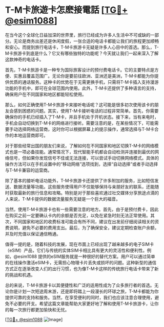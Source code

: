 # T-M卡旅遊卡怎麽接電話 [[TG💪+ @esim1088](https://t.me/s/esim1088)]

在当今这个全球化日益加深的世界里，旅行已经成为许多人生活中不可或缺的一部分。无论是商务出差还是休闲度假，一张合适的电话卡都能让我们的旅程更加顺畅和安心。而提到旅行电话卡，T-M卡旅游卡无疑是许多人心目中的首选。那么，T-M卡旅游卡到底是什么？它又有哪些独特的功能呢？今天就让我们一起来深入了解这款神奇的电话卡。

首先，T-M卡旅游卡是一种专为国际旅客设计的预付费电话卡。它的主要特点是方便、实惠且覆盖范围广。无论你是要前往欧洲、亚洲还是美洲，T-M卡都能为你提供优质的通话服务。这种卡的优势在于无需更换手机，只需将T-M卡插入支持漫游功能的手机中，即可在全球范围内使用。此外，T-M卡还提供了多种语言的支持，确保用户在不同国家和地区都能轻松使用。

那么，如何正确使用T-M卡旅游卡来接听电话呢？这可能是很多初次使用该卡的朋友会感到困惑的问题。其实，使用T-M卡接听电话的过程非常简单。首先，你需要确保你的手机已经插入了T-M卡，并且手机处于开机状态。接下来，当有来电时，手机会自动切换到T-M卡的网络进行接听。需要注意的是，在某些情况下，可能需要手动选择网络运营商，这时你可以根据屏幕上的提示操作，通常选择与T-M卡合作的本地运营商即可。

对于那些经常出国的朋友们来说，了解如何在不同国家和地区切换T-M卡的网络模式也是一项必备技能。通常情况下，现代智能手机都会自动检测并连接到最优的网络信号，但如果你发现信号不佳或无法连接，可以尝试手动切换网络模式。具体的操作方法可以在手机设置中的“移动网络”选项找到，选择“自动选择”或者手动选择与T-M卡兼容的运营商。

除了基本的接听电话功能外，T-M卡旅游卡还提供了许多附加的服务，比如短信发送、数据流量等功能。这些服务使得用户不仅能够保持与亲朋好友的联系，还能随时获取最新的旅行信息和攻略。特别是对于那些喜欢通过社交媒体分享旅途点滴的人来说，T-M卡提供的数据流量服务无疑是一个巨大的福音。

当然，使用T-M卡旅游卡也有一些需要注意的地方。首先，由于是预付费卡，因此在购买之前一定要确认卡内的余额是否充足，以免在紧急时刻无法正常使用。其次，不同国家和地区的收费标准可能会有所不同，建议在出发前仔细阅读相关的资费说明，避免不必要的费用支出。最后，为了确保安全，建议定期检查账户余额，并及时充值以保证通信畅通。

值得一提的是，随着科技的发展，现在市面上已经出现了越来越多的电子SIM卡（eSIM）产品，它们与传统的实体SIM卡相比具有更大的灵活性和便利性。例如，@esim1088 提供的eSIM服务就是一种很好的替代方案。用户可以通过简单的在线操作激活eSIM卡，无需担心物理卡片丢失或损坏的问题。这种新型的通信方式正在逐渐改变人们的出行习惯，也为像T-M卡这样的传统旅行电话卡带来了新的挑战和机遇。

总的来说，T-M卡旅游卡以其便捷性和广泛的适用性成为了众多旅行者的首选。无论你是计划一次短途周末游，还是即将踏上一段漫长的环球之旅，T-M卡都能为你提供可靠的支持和服务。当然，在享受便利的同时，我们也应该注意合理使用，避免不必要的开支。希望这篇文章能帮助大家更好地了解和使用T-M卡旅游卡，让你的每一次旅行都更加愉快和无忧。

[[TG💪+ @esim1088](https://t.me/s/esim1088) ![Image](https://i.postimg.cc/4NQfJmqS/Snipaste-2025-05-13-00-14-12.png)]